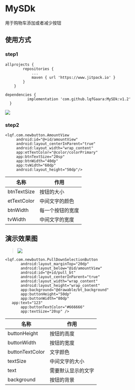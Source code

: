 # MySDk
用于购物车添加或者减少按钮
## 使用方式
### step1
```
allprojects {
		repositories {
			...
			maven { url 'https://www.jitpack.io' }
		}
	}
  ```
  
  ```
  dependencies {
	        implementation 'com.github.lqfGaara:MySDk:v1.2'
	}
  ```
  ![](https://github.com/lqfGaara/MySDk/blob/master/useImag.jpg)
  ### step2
   ```
  <lqf.com.newbutton.AmountView
        android:id="@+id/amountView"
        android:layout_centerInParent="true"
        android:layout_width="wrap_content"
        app:etTextColor="@color/colorPrimary"
        app:btnTextSize="20sp"
        app:btnWidth="40dp"
        app:tvWidth="60dp"
        android:layout_height="50dp"/>
   ```
   名称  | 作用
    --   |--|
   btnTextSize | 按钮的大小
   etTextColor  |中间文字的颜色
   btnWidth  |每一个按钮的宽度
   tvWidth  | 中间文字的宽度
 ## 演示效果图 
  >![](https://github.com/lqfGaara/MySDk/blob/master/example.gif)

 ```
<lqf.com.newbutton.PullDownSelectionButton
        android:layout_marginTop="20dp"
        android:layout_below="@id/amountView"
        android:id="@+id/pull_bt"
        android:layout_centerInParent="true"
        android:layout_width="wrap_content"
        android:layout_height="wrap_content"
        app:background="@drawable/bt_background"
        app:buttonHeight="50dp"
        app:buttonWidth="80dp"
	app:text="123"
        app:buttonTextColor="#666666"
        app:textSize="20sp" />
 ```

 名称  | 作用
    --   |--|
   buttonHeight | 按钮的高度
   buttonWidth  |按钮的宽度
   buttonTextColor  |文字颜色
   textSize  | 中间文字的大小
   text | 需要默认显示的文字
   background | 按钮的背景
